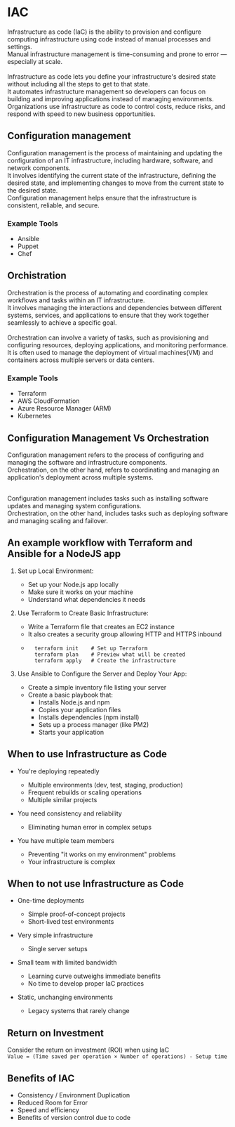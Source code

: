 # IAC

Infrastructure as code (IaC) is the ability to provision and configure computing infrastructure using code instead of manual processes and settings.
<br>
Manual infrastructure management is time-consuming and prone to error — especially at scale.
<br><br>Infrastructure as code lets you define your infrastructure's desired state without including all the steps to get to that state.
<br>It automates infrastructure management so developers can focus on building and improving applications instead of managing environments. <br>Organizations use infrastructure as code to control costs, reduce risks, and respond with speed to new business opportunities.

## Configuration management
Configuration management is the process of maintaining and updating the configuration of an IT infrastructure, including hardware, software, and network components.
<br>It involves identifying the current state of the infrastructure, defining the desired state, and implementing changes to move from the current state to the desired state.
<br>Configuration management helps ensure that the infrastructure is consistent, reliable, and secure.

### Example Tools

- Ansible
- Puppet
- Chef

## Orchistration
Orchestration is the process of automating and coordinating complex workflows and tasks within an IT infrastructure.
<br>It involves managing the interactions and dependencies between different systems, services, and applications to ensure that they work together seamlessly to achieve a specific goal. 
<br><br>Orchestration can involve a variety of tasks, such as provisioning and configuring resources, deploying applications, and monitoring performance.
<br>It is often used to manage the deployment of virtual machines(VM) and containers across multiple servers or data centers.

### Example Tools

- Terraform
- AWS CloudFormation
- Azure Resource Manager (ARM)
- Kubernetes

## Configuration Management Vs Orchestration

Configuration management refers to the process of configuring and managing the software and infrastructure components.
<br>Orchestration, on the other hand, refers to coordinating and managing an application's deployment across multiple systems. 

<br>Configuration management includes tasks such as installing software updates and managing system configurations.
<br>Orchestration, on the other hand, includes tasks such as deploying software and managing scaling and failover.

## An example workflow with Terraform and Ansible for a NodeJS app

1. Set up Local Environment:
    - Set up your Node.js app locally
    - Make sure it works on your machine
    - Understand what dependencies it needs

2. Use Terraform to Create Basic Infrastructure:
    - Write a Terraform file that creates an EC2 instance
    - It also creates a security group allowing HTTP and HTTPS inbound
    - ```
        terraform init    # Set up Terraform
        terraform plan    # Preview what will be created
        terraform apply   # Create the infrastructure
        ```

3. Use Ansible to Configure the Server and Deploy Your App:
    - Create a simple inventory file listing your server
    - Create a basic playbook that:
      - Installs Node.js and npm
      - Copies your application files
      - Installs dependencies (npm install)
      - Sets up a process manager (like PM2)
      - Starts your application

## When to use Infrastructure as Code
- You're deploying repeatedly
  - Multiple environments (dev, test, staging, production)
  - Frequent rebuilds or scaling operations
  - Multiple similar projects
  
- You need consistency and reliability
  - Eliminating human error in complex setups
- You have multiple team members
    - Preventing "it works on my environment" problems
  - Your infrastructure is complex

## When to not use Infrastructure as Code
- One-time deployments
  - Simple proof-of-concept projects
  - Short-lived test environments
  
- Very simple infrastructure
  - Single server setups
- Small team with limited bandwidth
  - Learning curve outweighs immediate benefits
  - No time to develop proper IaC practices
- Static, unchanging environments
    - Legacy systems that rarely change

## Return on Investment

Consider the return on investment (ROI) when using IaC
<br>`Value = (Time saved per operation × Number of operations) - Setup time`

## Benefits of IAC

- Consistency / Environment Duplication
- Reduced Room for Error
- Speed and efficiency
- Benefits of version control due to code